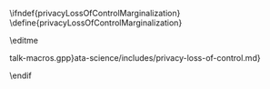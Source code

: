 \ifndef{privacyLossOfControlMarginalization}
\define{privacyLossOfControlMarginalization}

\editme

talk-macros.gpp}ata-science/includes/privacy-loss-of-control.md}

\endif
